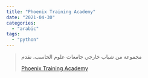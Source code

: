 ```yaml
---
title: "Phoenix Training Academy"
date: "2021-04-30"
categories: 
  - "arabic"
tags: 
  - "python"
---
```


> مجموعة من شباب خارجي جامعات علوم الحاسب، نقدم
> 
> [Phoenix Training Academy](https://www.youtube.com/c/PhoenixTrainingAcademy/playlists)
